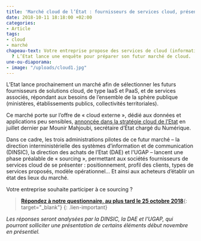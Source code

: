 ```yaml
---
title: 'Marché cloud de l’État : fournisseurs de services cloud, présentez-vous !'
date: 2018-10-11 18:18:00 +02:00
categories:
- Article
tags:
- cloud
- marché
chapeau-text: Votre entreprise propose des services de cloud (informatique en nuage)
  ? L’Etat lance une enquête pour préparer son futur marché de cloud.
une-ou-diaporama:
- image: "/uploads/cloud1.jpg"
---
```


L’Etat lance prochainement un marché afin de sélectionner les futurs fournisseurs de solutions cloud, de type IaaS et PaaS, et de services associés, répondant aux besoins de l’ensemble de la sphère publique (ministères, établissements publics, collectivités territoriales).

Ce marché porte sur l’offre de « cloud externe », dédié aux données et applications peu sensibles, [annoncée dans la stratégie cloud de l’Etat](https://www.numerique.gouv.fr/espace-presse/le-gouvernement-annonce-sa-strategie-en-matiere-de-cloud/) en juillet dernier par Mounir Mahjoubi, secrétaire d’État chargé du Numérique.

Dans ce cadre, les trois administrations pilotes de ce futur marché – la direction interministérielle des systèmes d’information et de communication (DINSIC), la direction des achats de l’Etat (DAE) et l'UGAP – lancent une phase préalable de « sourcing », permettant aux sociétés fournisseurs de services cloud de se présenter : positionnement, profil des clients, types de services proposés, modèle opérationnel… Et ainsi aux acheteurs d’établir un état des lieux du marché.

Votre entreprise souhaite participer à ce sourcing ?

> [**Répondez à notre questionnaire, au plus tard le 25 octobre 2018**](https://www.demarches-simplifiees.fr/commencer/sourcingdinsiccloud){: target="_blank"}
{: .lien-important}


*Les réponses seront analysées par la DINSIC, la DAE et l’UGAP, qui pourront solliciter une présentation de certains éléments début novembre en présentiel.*
